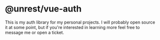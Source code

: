 # @unrest/vue-auth

This is my auth library for my personal projects. I will probably open source it at some point, but if you're interested in learning more feel free to message me or open a ticket.

```
